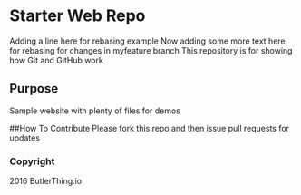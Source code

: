 # Starter Web Repo


Adding a line here for rebasing example
Now adding some more text here for rebasing for changes in myfeature branch
This repository is for showing how Git and GitHub work

## Purpose

Sample website with plenty of files for demos

##How To Contribute
Please fork this repo and then issue pull requests for updates

### Copyright
2016 ButlerThing.io